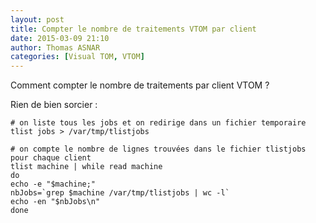 ```yaml
---
layout: post
title: Compter le nombre de traitements VTOM par client
date: 2015-03-09 21:10
author: Thomas ASNAR
categories: [Visual TOM, VTOM]
---
```


Comment compter le nombre de traitements par client VTOM ?

Rien de bien sorcier :

```shell
# on liste tous les jobs et on redirige dans un fichier temporaire
tlist jobs > /var/tmp/tlistjobs

# on compte le nombre de lignes trouvées dans le fichier tlistjobs pour chaque client
tlist machine | while read machine
do
echo -e "$machine;"
nbJobs=`grep $machine /var/tmp/tlistjobs | wc -l`
echo -en "$nbJobs\n"
done
```
